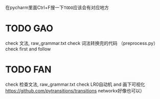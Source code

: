 

在pycharm里面Ctrl+F搜一下`TODO`应该会有对应地方

# TODO GAO
check 文法, raw_grammar.txt
check 词法转换完的代码 （preprocess.py）
check first and follow


# TODO FAN
check 检查文法, raw_grammar.txt
check LR0自动机 and 画下可视化 https://github.com/pytransitions/transitions networkx好像也可以）